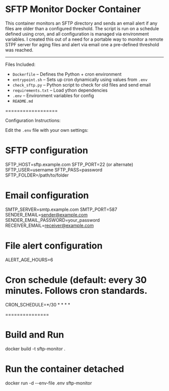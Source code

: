 # SFTP Monitor Docker Container

This container monitors an SFTP directory and sends an email alert if any files are older than a configured threshold. The script is run on a schedule defined using cron, and all configuration is managed via environment variables. I created this out of a need for a portable way to monitor a remote STPF server for aging files and alert via email one a pre-defined threshold was reached. 

---

Files Included:
- `Dockerfile` – Defines the Python + cron environment
- `entrypoint.sh` – Sets up cron dynamically using values from `.env`
- `check_sftp.py` – Python script to check for old files and send email
- `requirements.txt` – Load ython dependencies
- `.env` – Environment variables for config
- `README.md`

==================

Configuration Instructions:

Edit the `.env` file with your own settings:

# SFTP configuration
SFTP_HOST=sftp.example.com
SFTP_PORT=22 (or alternate)
SFTP_USER=username
SFTP_PASS=password
SFTP_FOLDER=/path/to/folder

# Email configuration
SMTP_SERVER=smtp.example.com
SMTP_PORT=587
SENDER_EMAIL=sender@example.com
SENDER_EMAIL_PASSWORD=your_password
RECEIVER_EMAIL=receiver@example.com

# File alert configuration
ALERT_AGE_HOURS=6            

# Cron schedule (default: every 30 minutes. Follows cron standards.
CRON_SCHEDULE=*/30 * * * *

===============


# Build and Run

docker build -t sftp-monitor .

# Run the container detached

docker run -d --env-file .env sftp-monitor

